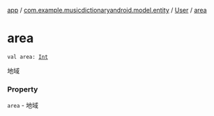 [app](../../index.md) / [com.example.musicdictionaryandroid.model.entity](../index.md) / [User](index.md) / [area](./area.md)

# area

`val area: `[`Int`](https://kotlinlang.org/api/latest/jvm/stdlib/kotlin/-int/index.html)

地域

### Property

`area` - 地域